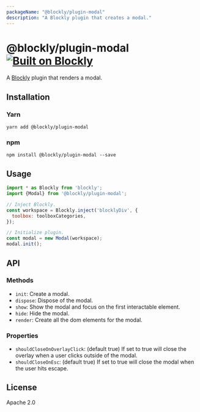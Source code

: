 ```yaml
---
packageName: "@blockly/plugin-modal"
description: "A Blockly plugin that creates a modal."
---
```

# @blockly/plugin-modal [![Built on Blockly](https://tinyurl.com/built-on-blockly)](https://github.com/google/blockly)

A [Blockly](https://www.npmjs.com/package/blockly) plugin that renders a modal.

## Installation

### Yarn
```
yarn add @blockly/plugin-modal
```

### npm
```
npm install @blockly/plugin-modal --save
```

## Usage

```js
import * as Blockly from 'blockly';
import {Modal} from '@blockly/plugin-modal';

// Inject Blockly.
const workspace = Blockly.inject('blocklyDiv', {
  toolbox: toolboxCategories,
});

// Initialize plugin.
const modal = new Modal(workspace);
modal.init();
```

## API
### Methods
- `init`: Create a modal.
- `dispose`: Dispose of the modal.
- `show`: Show the modal and focus on the first interactable element.
- `hide`: Hide the modal.
- `render`: Create all the dom elements for the modal.

### Properties
- `shouldCloseOnOverlayClick`: (default true) If set to true will close the
overlay when a user clicks outside of the modal.
- `shouldCloseOnEsc`: (default true) If set to true will close the modal when the user hits escape.

## License
Apache 2.0
